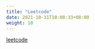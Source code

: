 ```yaml
---
title: "Leetcode"
date: 2021-10-31T10:08:33+08:00
weight: 10
---
```


[leetcode](https://leetcode-cn.com/)